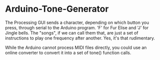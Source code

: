 # Arduino-Tone-Generator

The Processing GUI sends a character, depending on which button you press, through serial to the Arduino program. 'F' for Fur Elise and 'J' for Jingle bells. The "songs", if we can call them that, are just a set of instructions to play one frequency after another. Yes, it's that rudimentary. 

While the Arduino cannot process MIDI files directly, you could use an online converter to convert it into a set of tone() function calls.

